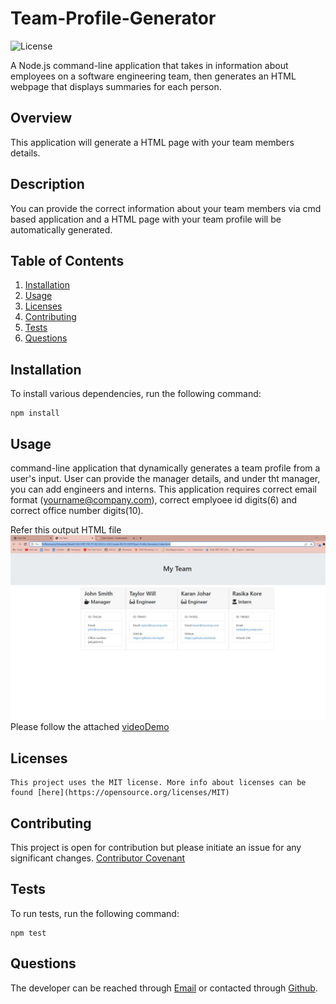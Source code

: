 # Team-Profile-Generator
   ![License](https://img.shields.io/badge/License-MIT-yellow.svg)

 A Node.js command-line application that takes in information about employees on a software engineering team, then generates an HTML webpage that displays summaries for each person.
 
   
  ## Overview
  This application will generate a HTML page with your team members details. 

  ## Description
  You can provide the correct information about your team members via cmd based application and  a HTML page with your team profile will be automatically generated.

  ## Table of Contents
  
1. [Installation](#installation)
2. [Usage](#usage)
3. [Licenses](#licenses)
4. [Contributing](#contributing)
5. [Tests](#tests)
6. [Questions](#questions)
  
  ## Installation
  To install various dependencies, run the following command:

  ``` 
  npm install 
  
  ``` 

  ## Usage
  command-line application that dynamically generates a team profile from a user's input.
  User can provide the manager details, and under tht manager, you can add engineers and interns. This application requires correct email format (yourname@company.com), correct emplyoee id digits(6) and correct office number digits(10).

  Refer this output HTML file
 ![team profile](./assets/Team.JPG)
  Please follow the attached [ videoDemo](https://watch.screencastify.com/v/7EtdWx1Iz8kCgj4zrIrF)

  ## Licenses
    This project uses the MIT license. More info about licenses can be found [here](https://opensource.org/licenses/MIT)

  ## Contributing
  This project is open for contribution but please initiate an issue for any significant changes. [Contributor Covenant](https://www.contributor-covenant.org/)
  
  ## Tests
  To run tests, run the following command: 
  
  ``` 
  npm test
  
  ``` 
  

  ## Questions
  The developer can be reached through [Email](akshata.kumbhar@hotmail.com) or contacted through 
  [Github](https://github.com/akshu3011).

  